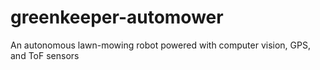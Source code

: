 # greenkeeper-automower
An autonomous lawn-mowing robot powered with computer vision, GPS, and ToF sensors 
